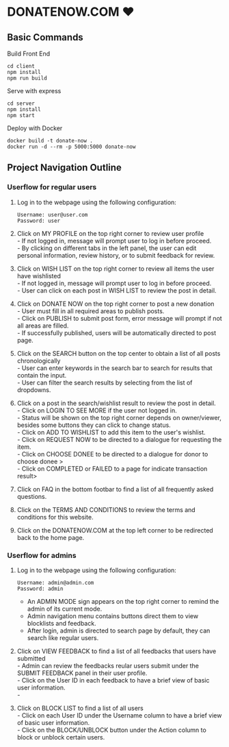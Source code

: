 # DONATENOW.COM :heart:

## Basic Commands 

Build Front End
```
cd client
npm install
npm run build
```

Serve with express
```
cd server
npm install
npm start
```

Deploy with Docker
```
docker build -t donate-now .
docker run -d --rm -p 5000:5000 donate-now
```

## Project Navigation Outline 

### Userflow for regular users 
1. Log in to the webpage using the following configuration: 
    ```
    Username: user@user.com
    Password: user
    ```

2. Click on MY PROFILE on the top right corner to review user profile 
    <br/> - If not logged in, message will prompt user to log in before proceed.
    <br/> - By clicking on different tabs in the left panel, the user can edit personal information, review history, or to submit feedback for review. 

3. Click on WISH LIST on the top right corner to review all items the user have wishlisted 
    <br/> - If not logged in, message will prompt user to log in before proceed.
    <br/> - User can click on each post in WISH LIST to review the post in detail. 

4. Click on DONATE NOW on the top right corner to post a new donation 
    <br/> - User must fill in all required areas to publish posts.
    <br/> - Click on PUBLISH to submit post form, error message will prompt if not all areas are filled.
    <br/> - If successfully published, users will be automatically directed to post page.

5. Click on the SEARCH button on the top center to obtain a list of all posts chronologically
    <br/> - User can enter keywords in the search bar to search for results that contain the input. 
    <br/> - User can filter the search results by selecting from the list of dropdowns. 

6. Click on a post in the search/wishlist result to review the post in detail.
    <br/> - Click on LOGIN TO SEE MORE if the user not logged in.
    <br/> - Status will be shown on the top right corner depends on owner/viewer, besides some buttons they can click to change status.
    <br/> - Click on ADD TO WISHLIST to add this item to the user's wishlist. 
    <br/> - Click on REQUEST NOW to be directed to a dialogue for requesting the item. 
    <br/> - Click on CHOOSE DONEE to be directed to a dialogue for donor to choose donee >
    <br/> - Click on COMPLETED or FAILED to a page for indicate transaction result>

7. Click on FAQ in the bottom footbar to find a list of all frequently asked questions.
 
8. Click on the TERMS AND CONDITIONS to review the terms and conditions for this website. 

9. Click on the DONATENOW.COM at the top left corner to be redirected back to the home page. 


### Userflow for admins 
1. Log in to the webpage using the following configuration: 
    ```
    Username: admin@admin.com
    Password: admin
    ```
    - An ADMIN MODE sign appears on the top right corner to remind the admin of its current mode. 
    - Admin navigation menu contains buttons direct them to view blocklists and feedback.
    - After login, admin is directed to search page by default, they can search like regular users.
    
2. Click on VIEW FEEDBACK to find a list of all feedbacks that users have submitted 
    <br/> - Admin can review the feedbacks reular users submit under the SUBMIT FEEDBACK panel in their user profile. 
    <br/> - Click on the User ID in each feedback to have a brief view of basic user information. 
    <br/> - 

3. Click on BLOCK LIST to find a list of all users 
    <br/> -  Click on each User ID under the Username column to have a brief view of basic user information. 
    <br/> -  Click on the BLOCK/UNBLOCK button under the Action column to block or unblock certain users. 

    






